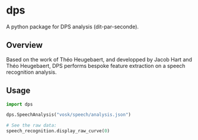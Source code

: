 # dps

A python package for DPS analysis (dit-par-seconde).

## Overview

Based on the work of Théo Heugebaert, and developped by Jacob Hart and Théo Heugebaert, DPS performs bespoke feature extraction on a speech recognition analysis.

## Usage

```python
import dps

dps.SpeechAnalysis("vosk/speech/analysis.json")

# See the raw data:
speech_recognition.display_raw_curve(0)
```